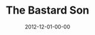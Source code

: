 ---
layout: message
category: message
series: "The Awaited Son"
title: "The Bastard Son"
date: 2012-12-01-00-00
message_id: 759
audio: "http://s3.amazonaws.com/crossroads-media/message/audio/awaitedson02.mp3"
audio-duration: "49:52"
program: "http://s3.amazonaws.com/crossroads-media/documents/12_1-2_12Program_LO.pdf"
description: "Brian Tome talks about how unexpected Jesus was when he came into the world."
video: "http://s3.amazonaws.com/crossroads-media/message/video/awaitedson02.mp4"
video-duration: "49:58"
video-image: "http://s3.amazonaws.com/crossroads-media/images/awaitedson02.jpg"
explicit: false
---